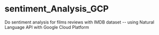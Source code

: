 # sentiment_Analysis_GCP
Do sentiment analysis for films reviews with IMDB dataset -- using Natural Language API with Google Cloud Platform

